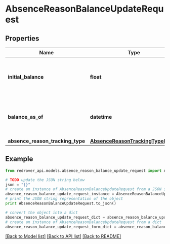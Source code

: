 # AbsenceReasonBalanceUpdateRequest


## Properties

Name | Type | Description | Notes
------------ | ------------- | ------------- | -------------
**initial_balance** | **float** | The starting balance for this Absence Reason | [optional] 
**balance_as_of** | **datetime** | The &#39;As of&#39; date as to when this balance was last update | [optional] 
**absence_reason_tracking_type** | [**AbsenceReasonTrackingTypeEnum**](AbsenceReasonTrackingTypeEnum.md) |  | [optional] 

## Example

```python
from redrover_api.models.absence_reason_balance_update_request import AbsenceReasonBalanceUpdateRequest

# TODO update the JSON string below
json = "{}"
# create an instance of AbsenceReasonBalanceUpdateRequest from a JSON string
absence_reason_balance_update_request_instance = AbsenceReasonBalanceUpdateRequest.from_json(json)
# print the JSON string representation of the object
print AbsenceReasonBalanceUpdateRequest.to_json()

# convert the object into a dict
absence_reason_balance_update_request_dict = absence_reason_balance_update_request_instance.to_dict()
# create an instance of AbsenceReasonBalanceUpdateRequest from a dict
absence_reason_balance_update_request_form_dict = absence_reason_balance_update_request.from_dict(absence_reason_balance_update_request_dict)
```
[[Back to Model list]](../README.md#documentation-for-models) [[Back to API list]](../README.md#documentation-for-api-endpoints) [[Back to README]](../README.md)


